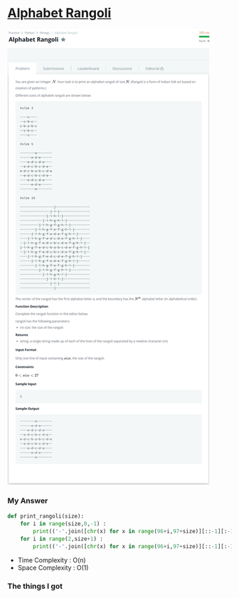 # [Alphabet Rangoli](https://www.hackerrank.com/challenges/alphabet-rangoli/problem)

![image](Problem.png)



### My Answer

```python
def print_rangoli(size):
    for i in range(size,0,-1) : 
        print(('-'.join([chr(x) for x in range(96+i,97+size)][::-1][:-1]+[chr(x) for x in range(96+i,97+size)])).center(size*4-3,'-'))
    for i in range(2,size+1) : 
        print(('-'.join([chr(x) for x in range(96+i,97+size)][::-1][:-1]+[chr(x) for x in range(96+i,97+size)])).center(size*4-3,'-'))
```

* Time Complexity : O(n)
* Space Complexity : O(1)



### The things I got
